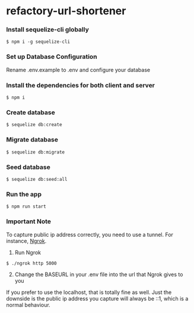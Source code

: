 # refactory-url-shortener

### Install sequelize-cli globally

```
$ npm i -g sequelize-cli
```

### Set up Database Configuration

Rename .env.example to .env and configure your database

### Install the dependencies for both client and server

```
$ npm i

```

### Create database

```
$ sequelize db:create
```

### Migrate database

```
$ sequelize db:migrate
```

### Seed database

```
$ sequelize db:seed:all
```

### Run the app

```
$ npm run start

```

### Important Note

To capture public ip address correctly, you need to use a tunnel. For instance, [Ngrok](https://ngrok.com/).

1. Run Ngrok

```
$ ./ngrok http 5000

```

2. Change the BASEURL in your .env file into the url that Ngrok gives to you

If you prefer to use the localhost, that is totally fine as well. Just the downside is the public ip address you capture will always be ::1, which is a normal behaviour.
